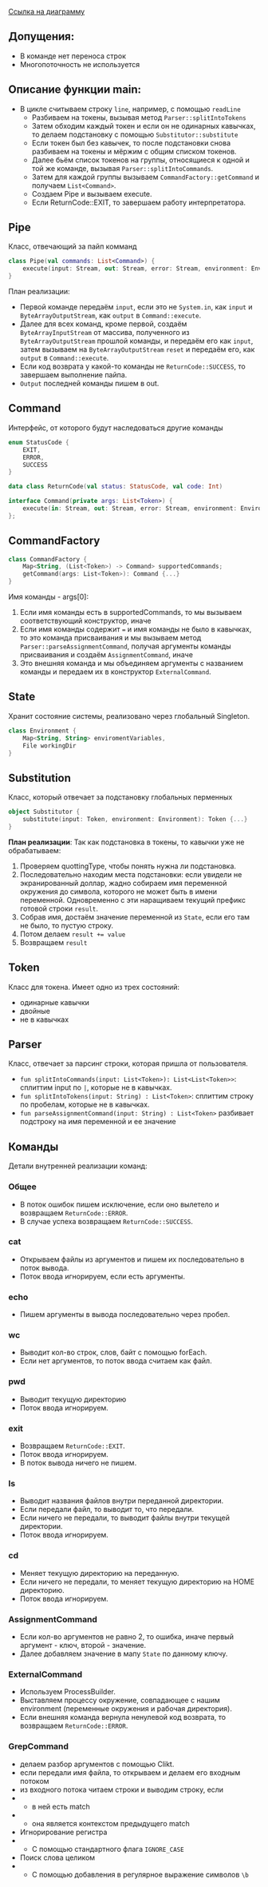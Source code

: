 [Ссылка на диаграмму](https://drive.google.com/file/d/1ugLOWAhoQyYoIes2i5ooCkWwWV5iZhIs/view?usp=sharing)

## Допущения:

* В команде нет переноса строк
* Многопоточность не используется

## Описание функции main: 
*   В цикле считываем строку `line`, например, с помощью `readLine`
    * Разбиваем на токены, вызывая метод `Parser::splitIntoTokens`
    * Затем обходим каждый токен и если он не одинарных кавычках, то делаем подстановку с помощью `Substitutor::substitute`
    * Если токен был без кавычек, то после подстановки снова разбиваем на токены и мёржим с общим списком токенов.
    * Далее бьём список токенов на группы, относящиеся к одной и той же команде, вызывая `Parser::splitIntoCommands`.
    * Затем для каждой группы вызываем `CommandFactory::getCommand` и получаем `List<Command>`.
    * Создаем Pipe и вызываем execute.
    * Если ReturnCode::EXIT, то завершаем работу интерпретатора.
## Pipe
Класс, отвечающий за пайп комманд
```kotlin
class Pipe(val commands: List<Command>) {
    execute(input: Stream, out: Stream, error: Stream, environment: Environment): ReturnCode {}
}
```
План реализации:
* Первой команде передаём `input`, если это не `System.in`, как `input` и `ByteArrayOutputStream`, как `output` в `Command::execute`.
* Далее для всех команд, кроме первой, создаём `ByteArrayInputStream` от массива, полученного из `ByteArrayOutputStream` прошлой команды, и передаём его как `input`, затем вызываем на `ByteArrayOutputStream` `reset` и передаём его, как `output` в `Command::execute`.
* Если код возврата у какой-то команды не `ReturnCode::SUCCESS`, то завершаем выполнение пайпа.
* `Output` последней команды пишем в out.
## Command 
Интерфейс, от которого будут наследоваться другие команды 
```kotlin    
enum StatusCode {
    EXIT,
    ERROR,
    SUCCESS
}

data class ReturnCode(val status: StatusCode, val code: Int)

interface Command(private args: List<Token>) {
    execute(in: Stream, out: Stream, error: Stream, environment: Environment): ReturnCode
};
```

## CommandFactory 
```kotlin
class CommandFactory {
    Map<String, (List<Token>) -> Command> supportedCommands;
    getCommand(args: List<Token>): Command {...}
}
```
Имя команды - args[0]:
1. Если имя команды есть в supportedCommands, то мы вызываем соответствующий конструктор, иначе
2. Если имя команды содержит `=` и имя команды не было в кавычках, то это команда присваивания и мы вызываем метод `Parser::parseAssignmentCommand`, получая аргументы команды присваивания и создаём `AssignmentCommand`, иначе
3. Это внешняя команда и мы объединяем аргументы с названием команды и передаем их в конструктор `ExternalCommand`.

## State 
Хранит состояние системы, реализовано через глобальный Singleton.

```kotlin
class Environment {
    Map<String, String> enviromentVariables,
    File workingDir
}
```


## Substitution
Класс, который отвечает за подстановку глобальных перменных
```kotlin
object Substitutor {
    substitute(input: Token, environment: Environment): Token {...}
}
```

**План реализации**: 
Так как подстановка в токены, то кавычки уже не обрабатываем:
1. Проверяем quottingType, чтобы понять нужна ли подстановка.
2. Последовательно находим места подстановки: если увидели не экранированный доллар, жадно собираем имя переменной окружения до символа, которого не может быть в имени переменной. Одновременно с эти наращиваем текущий префикс готовой строки `result`.
3. Собрав имя, достаём значение переменной из `State`, если его там не было, то пустую строку.
4. Потом делаем `result += value`
5. Возвращаем `result`

## Token
Класс для токена. Имеет одно из трех состояний: 
* одинарные кавычки
* двойные 
* не в кавычках

## Parser
Класс, отвечает за парсинг строки, которая пришла от пользователя.
* `fun splitIntoCommands(input: List<Token>): List<List<Token>>`: сплиттим input по `|`, которые не в кавычках.
* `fun splitIntoTokens(input: String) : List<Token>`: сплиттим строку по пробелам, которые не в кавычках.
* `fun parseAssignmentCommand(input: String) : List<Token>` разбивает подстроку на имя переменной и ее значение

## Команды
Детали внутренней реализации команд:
### Общее

* В поток ошибок пишем исключение, если оно вылетело и возвращаем `ReturnCode::ERROR`.
* В случае успеха возвращаем `ReturnCode::SUCCESS`.
### cat
* Открываем файлы из аргументов и пишем их последовательно в поток вывода.
* Поток ввода игнорируем, если есть аргументы.

### echo
* Пишем аргументы в вывода последовательно через пробел.

### wc
* Выводит кол-во строк, слов, байт с помощью forEach.
* Если нет аргументов, то поток ввода считаем как файл.

### pwd
* Выводит текущую директорию
* Поток ввода игнорируем. 

### exit
* Возвращаем `ReturnCode::EXIT`.
* Поток ввода игнорируем. 
* В поток вывода ничего не пишем.

### ls
* Выводит названия файлов внутри переданной директории.
* Если передали файл, то выводит то, что передали.
* Если ничего не передали, то выводит файлы внутри текущей директории.
* Поток ввода игнорируем.

### cd
* Меняет текущую директорию на переданную.
* Если ничего не передали, то меняет текущую директорию на HOME директорию.
* Поток ввода игнорируем.

### AssignmentCommand
* Если кол-во аргументов не равно 2, то ошибка, иначе первый аргумент - ключ, второй - значение.
* Далее добавляем значение в мапу `State` по данному ключу.

### ExternalCommand
* Используем ProcessBuilder.
* Выставляем процессу окружение, совпадающее с нашим environment (переменные окружения и рабочая директория).
* Если внешняя команда вернула ненулевой код возврата, то возвращаем `ReturnCode::ERROR`.

### GrepCommand
* делаем разбор аргументов с помощью Clikt.
* если передали имя файла, то открываем и делаем его входным потоком
* из входного потока читаем строки и выводим строку, если
* * в ней есть match 
* * она является контекстом предыдущего match
* Игнорирование регистра
* * С помощью стандартного флага `IGNORE_CASE`
* Поиск слова целиком
* * С помощью добавления в регулярное выражение символов `\b`
